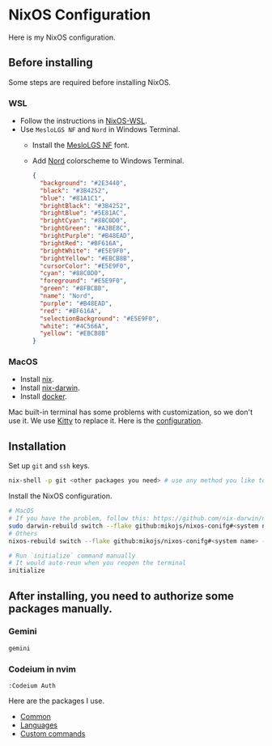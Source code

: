 # NixOS Configuration

Here is my NixOS configuration.

## Before installing

Some steps are required before installing NixOS.

### WSL

- Follow the instructions in [NixOS-WSL](https://github.com/nix-community/NixOS-WSL).
- Use `MesloLGS NF` and `Nord` in Windows Terminal.
    - Install the [MesloLGS NF](https://github.com/IlanCosman/tide?tab=readme-ov-file#fonts) font.
    - Add [Nord](https://www.nordtheme.com/) colorscheme to Windows Terminal.

      ```json
      {
        "background": "#2E3440",
        "black": "#3B4252",
        "blue": "#81A1C1",
        "brightBlack": "#3B4252",
        "brightBlue": "#5E81AC",
        "brightCyan": "#88C0D0",
        "brightGreen": "#A3BE8C",
        "brightPurple": "#B48EAD",
        "brightRed": "#BF616A",
        "brightWhite": "#E5E9F0",
        "brightYellow": "#EBCB8B",
        "cursorColor": "#E5E9F0",
        "cyan": "#88C0D0",
        "foreground": "#E5E9F0",
        "green": "#8FBCBB",
        "name": "Nord",
        "purple": "#B48EAD",
        "red": "#BF616A",
        "selectionBackground": "#E5E9F0",
        "white": "#4C566A",
        "yellow": "#EBCB8B"
      }
      ```

### MacOS

- Install [nix](https://nixos.org/download/).
- Install [nix-darwin](https://github.com/nix-darwin/nix-darwin).
- Install [docker](https://www.docker.com/get-started).

Mac built-in terminal has some problems with customization, so we don't use it.
We use [Kitty](https://sw.kovidgoyal.net/kitty/) to replace it. Here is the [configuration](./home-manager/kitty.nix).

## Installation

Set up `git` and `ssh` keys.

```bash
nix-shell -p git <other packages you need> # use any method you like to set up `ssh` keys
```

Install the NixOS configuration.

```bash
# MacOS
# If you have the problem, follow this: https://github.com/nix-darwin/nix-darwin?tab=readme-ov-file#step-2-installing-nix-darwin
sudo darwin-rebuild switch --flake github:mikojs/nixos-conifg#<system name>
# Others
nixos-rebuild switch --flake github:mikojs/nixos-conifg#<system name> --use-remote-sudo

# Run `initialize` command manually
# It would auto-reun when you reopen the terminal
initialize
```

## After installing, you need to authorize some packages manually.

### Gemini

```bash
gemini
```

### Codeium in nvim

```nvim
:Codeium Auth
```

Here are the packages I use.

- [Common](./docs/PACKAGES.md)
- [Languages](./docs/LANGUAGES.md)
- [Custom commands](./docs/CUSTOM_COMMANDS.md)

